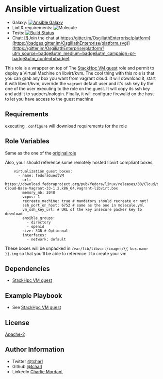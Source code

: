 Ansible virtualization Guest
=========

* Galaxy: [![Ansible Galaxy](https://img.shields.io/badge/galaxy-tcharl.ansible_virtualization_guest-660198.svg?style=flat)](https://galaxy.ansible.com/tcharl/ansible_virtualization_guest)
* Lint & requirements: ![Molecule](https://github.com/OsgiliathEnterprise/ansible-virtualization-guest/workflows/Molecule/badge.svg)
* Tests: [![Build Status](https://travis-ci.com/OsgiliathEnterprise/ansible-virtualization-guest.svg?branch=master)](https://travis-ci.com/OsgiliathEnterprise/ansible-virtualization-guest)
* Chat: [![Join the chat at https://gitter.im/OsgiliathEnterprise/platform](https://badges.gitter.im/OsgiliathEnterprise/platform.svg)](https://gitter.im/OsgiliathEnterprise/platform?utm_source=badge&utm_medium=badge&utm_campaign=pr-badge&utm_content=badge)

This role is a wrapper on top of The [StackHpc VM guest](https://github.com/stackhpc/ansible-role-libvirt-vm) role and permit to deploy a Virtual Machine on libvirt/kvm.
The cool thing with this role is that you can grab any box you want from vagrant cloud: it will download it, start it with libvirt/kvm, override the `vagrant` default user and it's ssh key by the one of the user executing to the role on the guest.
It will copy its ssh key and add it to sudoers/nologin.
Finally, it will configure firewalld on the host to let you have access to the guest machine

Requirements
------------

executing `.configure` will download requirements for the role

Role Variables
--------------

Same as the one of the [original role](https://github.com/stackhpc/ansible-role-libvirt-vm)

Also, your should reference some remotely hosted libvirt compliant boxes

```
    virtualization_guest_boxes:
      - name: fedoraGuestVM
        url: https://download.fedoraproject.org/pub/fedora/linux/releases/33/Cloud/x86_64/images/Fedora-Cloud-Base-Vagrant-33-1.2.x86_64.vagrant-libvirt.box
        memory_mb: 2048
        vcpus: 1
        recreate_machine: true # mandatory should recreate or not?
        ssh_port_on_host: 6752 # same as the one in molecule.yml
        vm_ssh_key_url: # URL of the key insecure packer key to download
        ansible_groups:
          - directory
          - openid
        size: 3GB # Optionnal
        interfaces:
          - network: default
``` 
These boxes will be unpacked in `/var/lib/libvirt/images/{{ box.name }}.img` so that you'll be able to reference it to create your vm


Dependencies
------------

* [StackHpc VM guest](https://github.com/stackhpc/ansible-role-libvirt-vm)


Example Playbook
----------------

* See [StackHpc VM guest](https://github.com/stackhpc/ansible-role-libvirt-vm)

License
-------

[Apache-2](https://www.apache.org/licenses/LICENSE-2.0)

Author Information
------------------

* Twitter [@tcharl](https://twitter.com/Tcharl)
* Github [@tcharl](https://github.com/Tcharl)
* LinkedIn [Charlie Mordant](https://www.linkedin.com/in/charlie-mordant-51796a97/)

